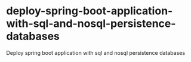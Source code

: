 # deploy-spring-boot-application-with-sql-and-nosql-persistence-databases
Deploy spring boot application with sql and nosql persistence databases
